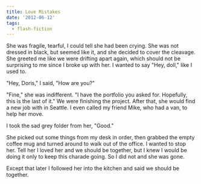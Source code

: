 ```yaml
---
title: Love Mistakes
date: '2012-06-12'
tags:
  - flash-fiction
---
```


She was fragile, tearful, I could tell she had been crying. She was not dressed
in black, but seemed like it, and she decided to cover the cleavage. She greeted
me like we were drifting apart again, which should not be surprising to me since
I broke up with her. I wanted to say "Hey, doll," like I used to.

<!-- truncate -->

"Hey, Doris," I said, "How are you?"

"Fine," she was indifferent. "I have the portfolio you asked for. Hopefully,
this is the last of it." We were finishing the project. After that, she would
find a new job with in Seattle. I even called my friend Mike, who had a van, to
help her move.

I took the sad grey folder from her, "Good."

She picked out some things from my desk in order, then grabbed the empty coffee
mug and turned around to walk out of the office. I wanted to stop her. Tell her
I loved her and we should be together, but I knew I would be doing it only to
keep this charade going. So I did not and she was gone.

Except that later I followed her into the kitchen and said we should be
together.
